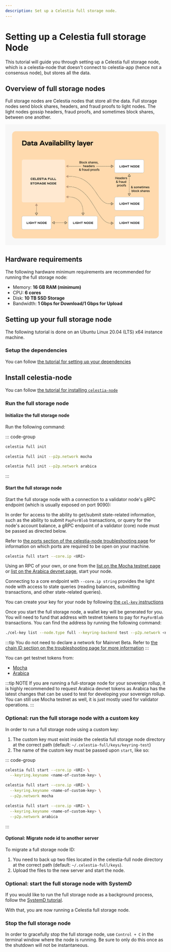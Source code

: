 ```yaml
---
description: Set up a Celestia full storage node.
---
```


# Setting up a Celestia full storage Node

This tutorial will guide you through setting up a Celestia full storage
node, which is a celestia-node that doesn't connect to celestia-app
(hence not a consensus node), but stores all the data.

## Overview of full storage nodes

Full storage nodes are Celestia nodes that store all the data. Full
storage nodes send block shares, headers, and fraud proofs to light nodes.
The light nodes gossip headers, fraud proofs, and sometimes block shares,
between one another.

![Full storage node](/img/nodes/full-storage-node.png)

## Hardware requirements

The following hardware minimum requirements are recommended for running
the full storage node:

- Memory: **16 GB RAM (minimum)**
- CPU: **6 cores**
- Disk: **10 TB SSD Storage**
- Bandwidth: **1 Gbps for Download/1 Gbps for Upload**

## Setting up your full storage node

The following tutorial is done on an Ubuntu Linux 20.04 (LTS) x64 instance machine.

### Setup the dependencies

You can follow [the tutorial for setting up your dependencies](./environment.md)

## Install celestia-node

You can follow [the tutorial for installing `celestia-node`](./celestia-node.md)

### Run the full storage node

#### Initialize the full storage node

Run the following command:

::: code-group

```sh [Mainnet Beta]
celestia full init
```

```sh [Mocha]
celestia full init --p2p.network mocha
```

```sh [Arabica]
celestia full init --p2p.network arabica
```

:::

#### Start the full storage node

Start the full storage node with a connection to a validator node's gRPC endpoint
(which is usually exposed on port 9090):

In order for access to the ability to get/submit
state-related information, such as the ability to
submit `PayForBlob` transactions, or query for the
node's account balance, a gRPC endpoint of a validator
(core) node must be passed as directed below.

Refer to
[the ports section of the celestia-node troubleshooting page](../../nodes/celestia-node-troubleshooting/#ports)
for information on which ports are required to be open on your machine.

```sh
celestia full start --core.ip <URI>
```

Using an RPC of your own, or one from the
[list on the Mocha testnet page](./mocha-testnet.md#community-rpc-endpoints) or
[list on the Arabica devnet page](./arabica-devnet.md#community-rpc-endpoints),
start your node.

Connecting to a core endpoint with `--core.ip string`
provides the light node with access to state queries (reading balances, submitting
transactions, and other state-related queries).

You can create your key for your node by following
[the `cel-key` instructions](../../developers/celestia-node-key)

Once you start the full storage node, a wallet key will be generated for you.
You will need to fund that address with testnet tokens to pay for
`PayForBlob` transactions.
You can find the address by running the following command:

```sh
./cel-key list --node.type full --keyring-backend test --p2p.network <network>
```

:::tip
You do not need to declare a network for Mainnet Beta. Refer to
[the chain ID section on the troubleshooting page for more information](./celestia-node-troubleshooting.md)
:::

You can get testnet tokens from:

- [Mocha](./mocha-testnet.md)
- [Arabica](./arabica-devnet.md)

:::tip NOTE
If you are running a full-storage node for your sovereign
rollup, it is highly recommended to request Arabica devnet tokens
as Arabica has the latest changes that can be used to
test for developing your sovereign rollup. You can still use
Mocha testnet as well, it is just mostly used for validator operations.
:::

### Optional: run the full storage node with a custom key

In order to run a full storage node using a custom key:

1. The custom key must exist inside the celestia full storage node directory
   at the correct path (default: `~/.celestia-full/keys/keyring-test`)
2. The name of the custom key must be passed upon `start`, like so:

::: code-group

```sh [Mainnet Beta]
celestia full start --core.ip <URI> \
  --keyring.keyname <name-of-custom-key> \
```

```sh [Mocha]
celestia full start --core.ip <URI> \
  --keyring.keyname <name-of-custom-key> \
  --p2p.network mocha
```

```sh [Arabica]
celestia full start --core.ip <URI> \
  --keyring.keyname <name-of-custom-key> \
  --p2p.network arabica
```

:::

#### Optional: Migrate node id to another server

To migrate a full storage node ID:

1. You need to back up two files located in the celestia-full node directory at the correct path (default: `~/.celestia-full/keys`).
2. Upload the files to the new server and start the node.

### Optional: start the full storage node with SystemD

If you would like to run the full storage node as a background process, follow the
[SystemD tutorial](./systemd.md).

With that, you are now running a Celestia full storage node.

### Stop the full storage node

In order to gracefully stop the full storage node, use `Control + C` in the
terminal window where the node is running. Be sure to only do this once
as the shutdown will not be instantaneous.
